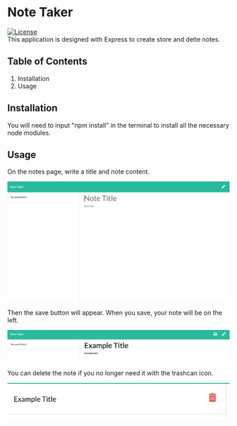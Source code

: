 
# Note Taker
[![License](https://img.shields.io/badge/License-Apache%202.0-blue.svg)](https://opensource.org/licenses/Apache-2.0)            
This application is designed with Express to create store and delte notes. 
  
## Table of Contents
1. Installation
1. Usage

  
## Installation
You will need to input "npm install" in the terminal to install all the necessary node modules.
  
## Usage
On the notes page, write a title and note content. 

![create note](./Develop/assets/Note-taker-empty.png "Create note")

Then the save button will appear. When you save, your note will be on the left. 

![create note](./Develop/assets/Note-taker-add-note.png "Add note")

You can delete the note if you no longer need it with the trashcan icon.

![delete note](./Develop/assets/Note-taker-delete-note.png "Delete note")
  
